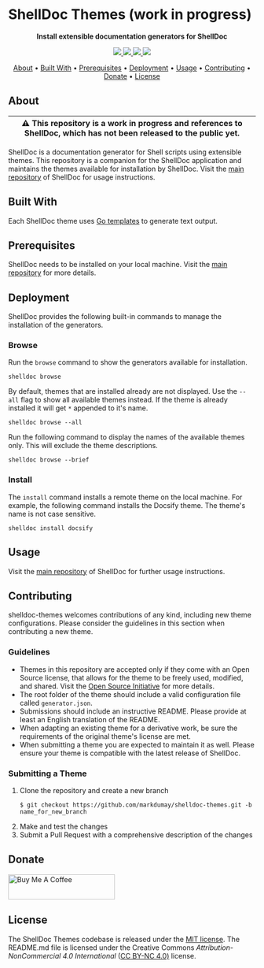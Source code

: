# ShellDoc Themes (work in progress)

<!-- Tagline -->
<p align="center">
    <b>Install extensible documentation generators for ShellDoc</b>
    <br />
</p>


<!-- Badges -->
<p align="center">
    <a href="https://github.com/markdumay/shelldoc-themes/commits/main" alt="Last commit">
        <img src="https://img.shields.io/github/last-commit/markdumay/shelldoc-themes.svg" />
    </a>
    <a href="https://github.com/markdumay/shelldoc-themes/issues" alt="Issues">
        <img src="https://img.shields.io/github/issues/markdumay/shelldoc-themes.svg" />
    </a>
    <a href="https://github.com/markdumay/shelldoc-themes/pulls" alt="Pulls">
        <img src="https://img.shields.io/github/issues-pr-raw/markdumay/shelldoc-themes.svg" />
    </a>
    <a href="https://github.com/markdumay/shelldoc-themes/blob/main/LICENSE" alt="License">
        <img src="https://img.shields.io/github/license/markdumay/shelldoc-themes" />
    </a>
</p>

<!-- Table of Contents -->
<p align="center">
  <a href="#about">About</a> •
  <a href="#built-with">Built With</a> •
  <a href="#prerequisites">Prerequisites</a> •
  <a href="#deployment">Deployment</a> •
  <a href="#usage">Usage</a> •
  <a href="#contributing">Contributing</a> •
  <a href="#donate">Donate</a> •
  <a href="#license">License</a>
</p>


## About
| :warning: This repository is a work in progress and references to ShellDoc, which has not been released to the public yet. |
| --- |

ShellDoc is a documentation generator for Shell scripts using extensible themes. This repository is a companion for the ShellDoc application and maintains the themes available for installation by ShellDoc. Visit the [main repository][shelldoc_repository] of ShellDoc for usage instructions.


<!-- TODO: add tutorial deep-link 
Detailed background information is available on the author's [personal blog][blog].
-->

## Built With
Each ShellDoc theme uses [Go templates][go_template] to generate text output.

## Prerequisites
ShellDoc needs to be installed on your local machine. Visit the [main repository][shelldoc_repository] for more details.

## Deployment
ShellDoc provides the following built-in commands to manage the installation of the generators.

### Browse
Run the `browse` command to show the generators available for installation.

```console
shelldoc browse
```

By default, themes that are installed already are not displayed. Use the `--all` flag to show all available themes instead. If the theme is already installed it will get `*` appended to it's name.

```console
shelldoc browse --all
```

Run the following command to display the names of the available themes only. This will exclude the theme descriptions.

```console
shelldoc browse --brief
```

### Install
The `install` command installs a remote theme on the local machine. For example, the following command installs the Docsify theme. The theme's name is not case sensitive.

```console
shelldoc install docsify
```

<!--
### Remove an Installed Theme
### Upgrade Installed Themes
-->

## Usage
Visit the [main repository][shelldoc_repository] of ShellDoc for further usage instructions.

## Contributing
shelldoc-themes welcomes contributions of any kind, including new theme configurations. Please consider the guidelines in this section when contributing a new theme.

### Guidelines
- Themes in this repository are accepted only if they come with an Open Source license, that allows for the theme to be freely used, modified, and shared. Visit the [Open Source Initiative][open_source_url] for more details.
- The root folder of the theme should include a valid configuration file called `generator.json`.
- Submissions should include an instructive README. Please provide at least an English translation of the README.
- When adapting an existing theme for a derivative work, be sure the requirements of the original theme's license are met.
- When submitting a theme you are expected to maintain it as well. Please ensure your theme is compatible with the latest release of ShellDoc.

### Submitting a Theme
1. Clone the repository and create a new branch 
    ```console
    $ git checkout https://github.com/markdumay/shelldoc-themes.git -b name_for_new_branch
    ```
2. Make and test the changes
3. Submit a Pull Request with a comprehensive description of the changes


## Donate
<a href="https://www.buymeacoffee.com/markdumay" target="_blank"><img src="https://cdn.buymeacoffee.com/buttons/lato-orange.png" alt="Buy Me A Coffee" style="height: 51px !important;width: 217px !important;"></a>

## License
The ShellDoc Themes codebase is released under the [MIT license][license]. The README.md file is licensed under the Creative Commons *Attribution-NonCommercial 4.0 International* ([CC BY-NC 4.0)][cc-by-nc-4.0] license.

<!-- MARKDOWN PUBLIC LINKS -->
[cc-by-nc-4.0]: https://creativecommons.org/licenses/by-nc/4.0/
[docsify_url]: https://docsify.js.org
[go_template]: https://golang.org/pkg/text/template/
[open_source_url]: https://opensource.org/licenses

<!-- MARKDOWN MAINTAINED LINKS -->
<!-- TODO: add blog link
[blog]: https://markdumay.com
-->
[blog]: https://github.com/markdumay
[license]: https://github.com/markdumay/shelldoc-themes/blob/main/LICENSE
[shelldoc_repository]: https://github.com/markdumay/shelldoc.git
[repository]: https://github.com/markdumay/shelldoc-themes.git
